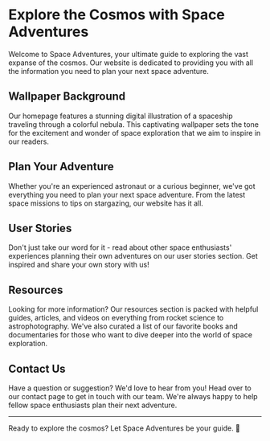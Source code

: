 <!--font:Roboto-->

# Explore the Cosmos with Space Adventures

Welcome to Space Adventures, your ultimate guide to exploring the vast expanse of the cosmos. Our website is dedicated to providing you with all the information you need to plan your next space adventure.

## Wallpaper Background

Our homepage features a stunning digital illustration of a spaceship traveling through a colorful nebula. This captivating wallpaper sets the tone for the excitement and wonder of space exploration that we aim to inspire in our readers.

## Plan Your Adventure

Whether you're an experienced astronaut or a curious beginner, we've got everything you need to plan your next space adventure. From the latest space missions to tips on stargazing, our website has it all.

## User Stories

Don't just take our word for it - read about other space enthusiasts' experiences planning their own adventures on our user stories section. Get inspired and share your own story with us!

## Resources

Looking for more information? Our resources section is packed with helpful guides, articles, and videos on everything from rocket science to astrophotography. We've also curated a list of our favorite books and documentaries for those who want to dive deeper into the world of space exploration.

## Contact Us

Have a question or suggestion? We'd love to hear from you! Head over to our contact page to get in touch with our team. We're always happy to help fellow space enthusiasts plan their next adventure.

---

Ready to explore the cosmos? Let Space Adventures be your guide. 🚀

<!--

Write me content for website with wallpaper which alt text is:

"A digital illustration of a spaceship traveling through a colorful nebula."

The name/title of the page should not be 1:1 copy of the alt text but rather a real content of the website which is using this wallpaper.

- Use markdown format 
- Start with heading
- Heading should be short and concise
- The content should look like a real website 
- The website should not be about the wallpaper, wallpaper is just a related background
- Heading should be contain work "wallpaper" or "background"
- Include real sections like references, contact, user stories, etc. use things relevant to the page purpose.
- Feel free to use structure like headings, bullets, numbering, blockquotes, paragraphs, horizontal lines, etc.
- You can use formatting like bold or _italic_
- You can include UTF-8 emojis
- Links should be only #hash anchors (and you can refer to the document itself)
- Do not include images


---


# Space Adventures: Explore the Galaxy and Beyond

Welcome to Space Adventures, your ultimate guide to exploring the vast expanse of the galaxy and beyond. Our website is dedicated to providing you with all the information you need to plan your next space adventure. 

## Wallpaper Background

Our homepage features a stunning digital illustration of a spaceship traveling through a colorful nebula. This wallpaper perfectly captures the excitement and wonder of space exploration that we aim to inspire in our readers.

## Plan Your Adventure

Whether you're a seasoned astronaut or a curious beginner, our website has everything you need to plan your next adventure. From information on the latest space missions to tips on how to stargaze from your own backyard, we've got you covered.

## User Stories

Don't just take our word for it - hear from other space enthusiasts who have used our website to plan their own adventures. Check out our user stories section to read about their experiences and get inspired for your own journey.

## Resources

Looking for more information? Our resources section is packed with helpful guides, articles, and videos on everything from rocket science to astrophotography. We've also curated a list of our favorite books and documentaries for those who want to dive deeper into the world of space exploration.

## Contact Us

Have a question or suggestion? We'd love to hear from you! Head over to our contact page to get in touch with our team. We're always happy to help fellow space enthusiasts plan their next adventure.

---

Ready to start your own space adventure? Let Space Adventures be your guide. 🚀


---


Heading is too long, rewrite whole content.


---


# Space Adventures: Explore the Galaxy and Beyond

Welcome to Space Adventures, your ultimate guide to exploring the vast expanse of the galaxy and beyond. Our website is dedicated to providing you with all the information you need to plan your next space adventure.

## Wallpaper Background

Our homepage features a stunning digital illustration of a spaceship traveling through a colorful nebula. This wallpaper perfectly captures the excitement and wonder of space exploration that we aim to inspire in our readers.

## Plan Your Adventure

Whether you're a seasoned astronaut or a curious beginner, we've got everything you need to plan your next space adventure. From the latest space missions to tips on stargazing, our website has you covered.

## User Stories

Don't just take our word for it - hear from other space enthusiasts who have used our website to plan their own adventures. Check out our user stories section to read about their experiences and get inspired for your own journey.

## Resources

Looking for more information? Our resources section is packed with helpful guides, articles, and videos on everything from rocket science to astrophotography. We've also curated a list of our favorite books and documentaries for those who want to dive deeper into the world of space exploration.

## Contact Us

Have a question or suggestion? We'd love to hear from you! Head over to our contact page to get in touch with our team. We're always happy to help fellow space enthusiasts plan their next adventure.

---

Ready to start your own space adventure? Let Space Adventures be your guide. 🚀


---


Heading is too long, rewrite whole content.


---


# Space Adventures: Your Ultimate Guide to Space Exploration

Welcome to Space Adventures, your ultimate guide to exploring the vast expanse of the galaxy and beyond. Our website is dedicated to providing you with all the information you need to plan your next space adventure.

## Wallpaper Background

Our homepage features a stunning digital illustration of a spaceship traveling through a colorful nebula. This wallpaper perfectly captures the excitement and wonder of space exploration that we aim to inspire in our readers.

## Plan Your Adventure

Whether you're a seasoned astronaut or a curious beginner, we've got you covered with everything you need to plan your next space adventure. From the latest space missions to tips on stargazing, our website has it all.

## User Stories

Don't just take our word for it - hear from other space enthusiasts who have used our website to plan their own adventures. Check out our user stories section to read about their experiences and get inspired for your own journey.

## Resources

Looking for more information? Our resources section is packed with helpful guides, articles, and videos on everything from rocket science to astrophotography. We've also curated a list of our favorite books and documentaries for those who want to dive deeper into the world of space exploration.

## Contact Us

Have a question or suggestion? We'd love to hear from you! Head over to our contact page to get in touch with our team. We're always happy to help fellow space enthusiasts plan their next adventure.

---

Ready to start your own space adventure? Let Space Adventures be your guide. 🚀


---


Heading is too long, rewrite whole content.


---


# Explore the Cosmos with Space Adventures

Welcome to Space Adventures, your ultimate guide to exploring the vast expanse of the cosmos. Our website is dedicated to providing you with all the information you need to plan your next space adventure.

## Wallpaper Background

Our homepage features a stunning digital illustration of a spaceship traveling through a colorful nebula. This captivating wallpaper sets the tone for the excitement and wonder of space exploration that we aim to inspire in our readers.

## Plan Your Adventure

Whether you're an experienced astronaut or a curious beginner, we've got everything you need to plan your next space adventure. From the latest space missions to tips on stargazing, our website has it all.

## User Stories

Don't just take our word for it - read about other space enthusiasts' experiences planning their own adventures on our user stories section. Get inspired and share your own story with us!

## Resources

Looking for more information? Our resources section is packed with helpful guides, articles, and videos on everything from rocket science to astrophotography. We've also curated a list of our favorite books and documentaries for those who want to dive deeper into the world of space exploration.

## Contact Us

Have a question or suggestion? We'd love to hear from you! Head over to our contact page to get in touch with our team. We're always happy to help fellow space enthusiasts plan their next adventure.

---

Ready to explore the cosmos? Let Space Adventures be your guide. 🚀


---


Write me a Google font which is best fitting for the website.

Pick from the list:
- Dancing Script
- Lobster
- Great Vibes
- Open Sans
- Playfair Display
- IBM Plex Sans
- Orbitron
- Exo 2
- Lato
- Raleway
- Futura
- Inter
- Roboto
- Poppins
- Montserrat
- Barlow Condensed
- Alegreya


Write just the font name nothing else.


---


Roboto

-->
